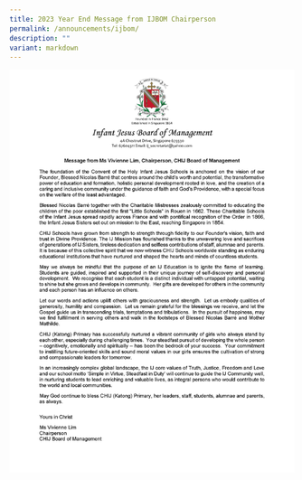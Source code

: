 ```yaml
---
title: 2023 Year End Message from IJBOM Chairperson
permalink: /announcements/ijbom/
description: ""
variant: markdown
---
```

![](/images/2_KCP___2023_Year_End_Message_from_IJBOM_Chairperson.png)